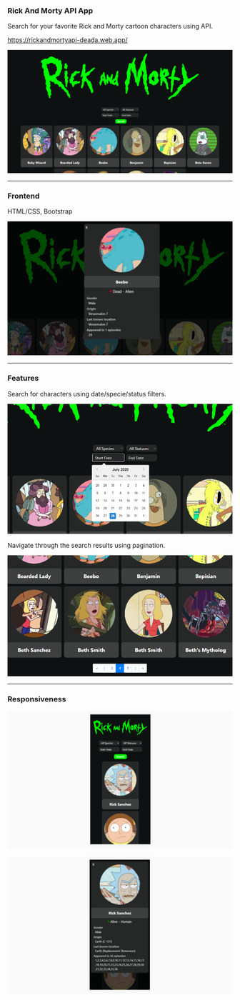 ### Rick And Morty API App

Search for your favorite Rick and Morty cartoon characters using API.

https://rickandmortyapi-deada.web.app/

![img](./images_readme/1.png)

---

### Frontend

HTML/CSS, Bootstrap

![img](./images_readme/2.png)

---

### Features

Search for characters using date/specie/status filters.

![img](./images_readme/3.png)

Navigate through the search results using pagination.

![img](./images_readme/4.png)

---

### Responsiveness

![img](./images_readme/5.png)

![img](./images_readme/6.png)
